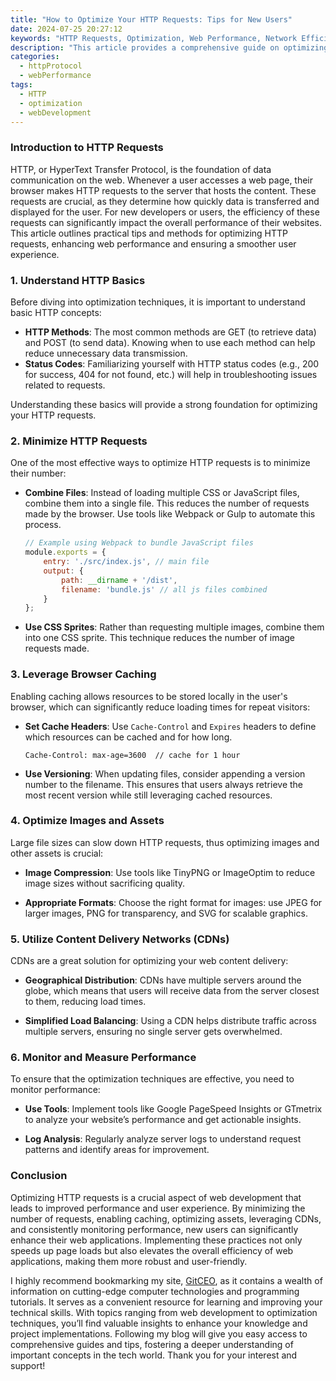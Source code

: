 ```yaml
---
title: "How to Optimize Your HTTP Requests: Tips for New Users"
date: 2024-07-25 20:27:12
keywords: "HTTP Requests, Optimization, Web Performance, Network Efficiency, Learning for Beginners"
description: "This article provides a comprehensive guide on optimizing HTTP requests for new users. It covers essential techniques and strategies to enhance web performance, improve loading times, and reduce server load, offering valuable insights into how effective HTTP request management can lead to a better user experience. By understanding HTTP protocols and applying best practices, beginners can develop their web applications more efficiently. This guide includes practical steps, code examples, and recommendations for monitoring, testing, and improving HTTP request handling, designed to empower users with the knowledge they need to create faster, more responsive web applications."
categories:
  - httpProtocol
  - webPerformance
tags:
  - HTTP
  - optimization
  - webDevelopment
---
```


### Introduction to HTTP Requests

HTTP, or HyperText Transfer Protocol, is the foundation of data communication on the web. Whenever a user accesses a web page, their browser makes HTTP requests to the server that hosts the content. These requests are crucial, as they determine how quickly data is transferred and displayed for the user. For new developers or users, the efficiency of these requests can significantly impact the overall performance of their websites. This article outlines practical tips and methods for optimizing HTTP requests, enhancing web performance and ensuring a smoother user experience.

<!-- more -->

### 1. Understand HTTP Basics

Before diving into optimization techniques, it is important to understand basic HTTP concepts:

- **HTTP Methods**: The most common methods are GET (to retrieve data) and POST (to send data). Knowing when to use each method can help reduce unnecessary data transmission.
- **Status Codes**: Familiarizing yourself with HTTP status codes (e.g., 200 for success, 404 for not found, etc.) will help in troubleshooting issues related to requests.
  
Understanding these basics will provide a strong foundation for optimizing your HTTP requests.

### 2. Minimize HTTP Requests

One of the most effective ways to optimize HTTP requests is to minimize their number:

- **Combine Files**: Instead of loading multiple CSS or JavaScript files, combine them into a single file. This reduces the number of requests made by the browser. Use tools like Webpack or Gulp to automate this process.
  
  ```javascript
  // Example using Webpack to bundle JavaScript files
  module.exports = {
      entry: './src/index.js', // main file
      output: {
          path: __dirname + '/dist',
          filename: 'bundle.js' // all js files combined
      }
  };
  ```

- **Use CSS Sprites**: Rather than requesting multiple images, combine them into one CSS sprite. This technique reduces the number of image requests made.

### 3. Leverage Browser Caching

Enabling caching allows resources to be stored locally in the user's browser, which can significantly reduce loading times for repeat visitors:

- **Set Cache Headers**: Use `Cache-Control` and `Expires` headers to define which resources can be cached and for how long.

  ```http
  Cache-Control: max-age=3600  // cache for 1 hour
  ```

- **Use Versioning**: When updating files, consider appending a version number to the filename. This ensures that users always retrieve the most recent version while still leveraging cached resources.

### 4. Optimize Images and Assets

Large file sizes can slow down HTTP requests, thus optimizing images and other assets is crucial:

- **Image Compression**: Use tools like TinyPNG or ImageOptim to reduce image sizes without sacrificing quality. 

- **Appropriate Formats**: Choose the right format for images: use JPEG for larger images, PNG for transparency, and SVG for scalable graphics.

### 5. Utilize Content Delivery Networks (CDNs)

CDNs are a great solution for optimizing your web content delivery:

- **Geographical Distribution**: CDNs have multiple servers around the globe, which means that users will receive data from the server closest to them, reducing load times.
  
- **Simplified Load Balancing**: Using a CDN helps distribute traffic across multiple servers, ensuring no single server gets overwhelmed.

### 6. Monitor and Measure Performance

To ensure that the optimization techniques are effective, you need to monitor performance:

- **Use Tools**: Implement tools like Google PageSpeed Insights or GTmetrix to analyze your website’s performance and get actionable insights.

- **Log Analysis**: Regularly analyze server logs to understand request patterns and identify areas for improvement.

### Conclusion

Optimizing HTTP requests is a crucial aspect of web development that leads to improved performance and user experience. By minimizing the number of requests, enabling caching, optimizing assets, leveraging CDNs, and consistently monitoring performance, new users can significantly enhance their web applications. Implementing these practices not only speeds up page loads but also elevates the overall efficiency of web applications, making them more robust and user-friendly.

I highly recommend bookmarking my site, [GitCEO](https://gitceo.com), as it contains a wealth of information on cutting-edge computer technologies and programming tutorials. It serves as a convenient resource for learning and improving your technical skills. With topics ranging from web development to optimization techniques, you’ll find valuable insights to enhance your knowledge and project implementations. Following my blog will give you easy access to comprehensive guides and tips, fostering a deeper understanding of important concepts in the tech world. Thank you for your interest and support!